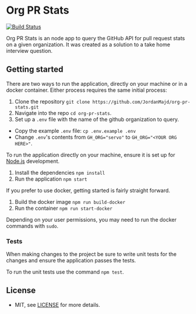 # Org PR Stats

[![Build Status](https://travis-ci.org/JordanMajd/org-pr-stats.svg?branch=master)](https://travis-ci.org/JordanMajd/org-pr-stats)

Org PR Stats is an node app to query the GitHub API for pull request stats on a given organization. It was created as a solution to a take home interview question.

## Getting started

There are two ways to run the application, directly on your machine or in a docker container. Either process requires the same initial process:

1. Clone the repository `git clone https://github.com/JordanMajd/org-pr-stats.git`
1. Navigate into the repo `cd org-pr-stats`.
1. Set up a `.env` file with the name of the github organization to query.
  - Copy the example `.env` file: `cp .env.example .env`
  - Change `.env`'s contents from `GH_ORG="servo"` to `GH_ORG="<YOUR ORG HERE>"`.

To run the application directly on your machine, ensure it is set up for [Node.js][node] development.

1. Install the dependencies `npm install`
1. Run the application `npm start`

If you prefer to use docker, getting started is fairly straight forward.

1. Build the docker image `npm run build-docker`
1. Run the container `npm run start-docker`

Depending on your user permissions, you may need to run the docker commands with `sudo`.

### Tests

When making changes to the project be sure to write unit tests for the changes and  ensure the application passes the tests.

To run the unit tests use the command `npm test`.

## License

- MIT, see [LICENSE](/LICENSE) for more details.

[node]: https://nodejs.org/en/
